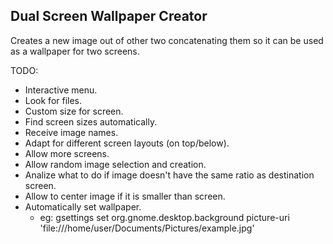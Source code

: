 
## Dual Screen Wallpaper Creator

Creates a new image out of other two concatenating them so it can be used as a wallpaper for two screens.

TODO:
+ Interactive menu.
+ Look for files.
+ Custom size for screen.
+ Find screen sizes automatically.
+ Receive image names.
+ Adapt for different screen layouts (on top/below).
+ Allow more screens.
+ Allow random image selection and creation.
+ Analize what to do if image doesn't have the same ratio as destination screen.
+ Allow to center image if it is smaller than screen.
+ Automatically set wallpaper.
	- eg: gsettings set org.gnome.desktop.background picture-uri 'file:///home/user/Documents/Pictures/example.jpg'
